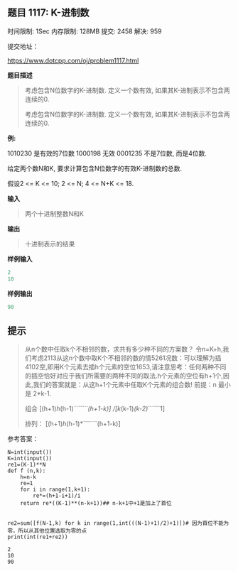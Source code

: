 ## 题目 1117: K-进制数

时间限制: 1Sec 内存限制: 128MB 提交: 2458 解决: 959

提交地址：

https://www.dotcpp.com/oj/problem1117.html

**题目描述**

> 考虑包含N位数字的K-进制数. 定义一个数有效, 如果其K-进制表示不包含两连续的0.
>
> 考虑包含N位数字的K-进制数. 定义一个数有效, 如果其K-进制表示不包含两连续的0.

**例:**

1010230 是有效的7位数
1000198 无效
0001235 不是7位数, 而是4位数.

给定两个数N和K, 要求计算包含N位数字的有效K-进制数的总数.

假设2 <= K <= 10; 2 <= N; 4 <= N+K <= 18.

**输入**

> 两个十进制整数N和K

**输出**

> 十进制表示的结果

**样例输入**

```python
2
10
```

**样例输出**

```python
90
```
## 提示

> 从n个数中任取k个不相邻的数，求共有多少种不同的方案数？
> 令n=K+h,我们考虑2113从这n个数中取K个不相邻的数的情5261况数：可以理解为插4102空,即用K个元素去插h个元素的空位1653,请注意思考：任何两种不同的插空恰好对应于我们所需要的两种不同的取法.h个元素的空位有h+1个,因此,我们的答案就是：从这h+1个元素中任取K个元素的组合数!
> 前提：n 最小是 2*k-1.
>
> 组合 [(h+1)*h*(h-1)*```````(h+1-k)] /[k*(k-1)*(k-2)*``````1] 
>
> 排列： [(h+1)*h*(h-1)*```````(h+1-k)]

参考答案：

```
N=int(input())
K=int(input())
re1=(K-1)**N
def f (n,k):
    h=n-k
    re=1
    for i in range(1,k+1):
        re*=(h+1-i+1)/i
    return re*((K-1)**(n-k+1))## n-k+1中+1是加上了首位
    
    
re2=sum([f(N-1,k) for k in range(1,int(((N-1)+1)/2)+1)])# 因为首位不能为零，所以从其他位置选取为零的点
print(int(re1+re2))
```

    2
    10
    90